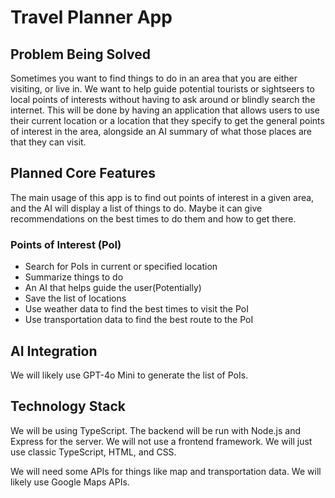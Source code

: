 # Travel Planner App
## Problem Being Solved
Sometimes you want to find things to do in an area that you are either visiting, or live in. We want to help guide potential tourists or sightseers to local points of interests without having to ask around or blindly search the internet. This will be done by having an application that allows users to use their current location or a location that they specify to get the general points of interest in the area, alongside an AI summary of what those places are that they can visit.

## Planned Core Features
The main usage of this app is to find out points of interest in a given area, and the AI will display a list of things to do. Maybe it can give recommendations on the best times to do them and how to get there.
### Points of Interest (PoI)
- Search for PoIs in current or specified location
- Summarize things to do
- An AI that helps guide the user(Potentially)
- Save the list of locations
- Use weather data to find the best times to visit the PoI
- Use transportation data to find the best route to the PoI
## AI Integration
We will likely use GPT-4o Mini to generate the list of PoIs.

## Technology Stack
We will be using TypeScript. The backend will be run with Node.js and Express for the server. We will not use a frontend framework. We will just use classic TypeScript, HTML, and CSS.

We will need some APIs for things like map and transportation data. We will likely use Google Maps APIs.